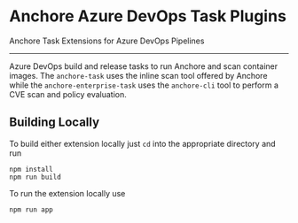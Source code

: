 # Anchore Azure DevOps Task Plugins

Anchore Task Extensions for Azure DevOps Pipelines

---

Azure DevOps build and release tasks to run Anchore and scan container images.
The `anchore-task` uses the inline scan tool offered by Anchore while the
`anchore-enterprise-task` uses the `anchore-cli` tool to perform a CVE scan
and policy evaluation.


## Building Locally

To build either extension locally just `cd` into the appropriate directory and run
```
npm install
npm run build
```

To run the extension locally use
```
npm run app
```
